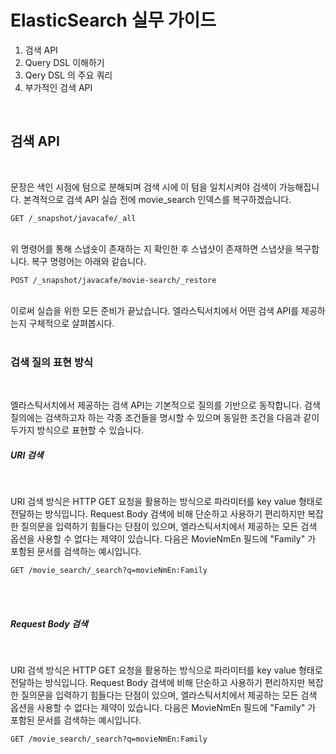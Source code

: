 # ElasticSearch 실무 가이드

1. 검색 API
2. Query DSL 이해하기
3. Qery DSL 의 주요 쿼리
4. 부가적인 검색 API

<br>

## 검색 API

<br>
<p>
문장은 색인 시점에 텀으로 분해되며 검색 시에 이 텀을 일치시켜야 검색이 가능해집니다. 본격적으로 검색 API 실습 전에 movie_search 인덱스를 복구하겠습니다.

```
GET /_snapshot/javacafe/_all
```

<br>
위 명령어를 통해 스냅숏이 존재하는 지 확인한 후 스냅샷이 존재하면 스냅샷을 복구합니다. 복구 명령어는 아래와 같습니다.

```
POST /_snapshot/javacafe/movie-search/_restore
```

<br>
이로써 실습을 위한 모든 준비가 끝났습니다. 엘라스틱서치에서 어떤 검색 API를 제공하는지 구체적으로 살펴봅시다.

<br>
<br>
</p>

### 검색 질의 표현 방식

<br>
<p>
엘라스틱서치에서 제공하는 검색 API는 기본적으로 질의를 기반으로 동작합니다. 검색 질의에는 검색하고자 하는 각종 조건들을 명시할 수 있으며 동일한 조건을 다음과 같이 두가지 방식으로 표현할 수 있습니다. 
</p>

<h5>URI 검색</h5>

<br>
<p>
URI 검색 방식은 HTTP GET 요청을 활용하는 방식으로 파라미터를 key value 형태로 전달하는 방식입니다. Request Body 검색에 비해 단순하고 사용하기 편리하지만 복잡한 질의문을 입력하기 힘들다는 단점이 있으며, 엘라스틱서치에서 제공하는 모든 검색 옵션을 사용할 수 없다는 제약이 있습니다. 다음은 MovieNmEn 필드에 "Family" 가 포함된 문서를 검색하는 예시입니다.
</p>

```
GET /movie_search/_search?q=movieNmEn:Family
```

<br>
<br>

<h5>Request Body 검색</h5>

<br>
<p>
URI 검색 방식은 HTTP GET 요청을 활용하는 방식으로 파라미터를 key value 형태로 전달하는 방식입니다. Request Body 검색에 비해 단순하고 사용하기 편리하지만 복잡한 질의문을 입력하기 힘들다는 단점이 있으며, 엘라스틱서치에서 제공하는 모든 검색 옵션을 사용할 수 없다는 제약이 있습니다. 다음은 MovieNmEn 필드에 "Family" 가 포함된 문서를 검색하는 예시입니다.
</p>

```
GET /movie_search/_search?q=movieNmEn:Family
```

<br>
<br>
